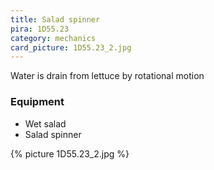 ```yaml
---
title: Salad spinner
pira: 1D55.23
category: mechanics
card_picture: 1D55.23_2.jpg
---
```


Water is drain from lettuce by rotational motion

### Equipment ###
- Wet salad
- Salad spinner

{% picture 1D55.23_2.jpg %}